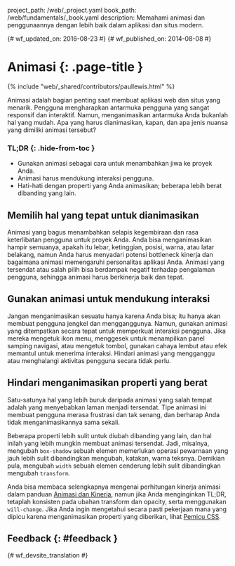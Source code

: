 project_path: /web/_project.yaml book_path: /web/fundamentals/_book.yaml description: Memahami animasi dan penggunaannya dengan lebih baik dalam aplikasi dan situs modern.

{# wf_updated_on: 2016-08-23 #} {# wf_published_on: 2014-08-08 #}

# Animasi {: .page-title }

{% include "web/_shared/contributors/paullewis.html" %}

Animasi adalah bagian penting saat membuat aplikasi web dan situs yang menarik. Pengguna mengharapkan antarmuka pengguna yang sangat responsif dan interaktif. Namun, menganimasikan antarmuka Anda bukanlah hal yang mudah. Apa yang harus dianimasikan, kapan, dan apa jenis nuansa yang dimiliki animasi tersebut?

### TL;DR {: .hide-from-toc }

* Gunakan animasi sebagai cara untuk menambahkan jiwa ke proyek Anda.
* Animasi harus mendukung interaksi pengguna.
* Hati-hati dengan properti yang Anda animasikan; beberapa lebih berat dibanding yang lain.

## Memilih hal yang tepat untuk dianimasikan

Animasi yang bagus menambahkan selapis kegembiraan dan rasa keterlibatan pengguna untuk proyek Anda. Anda bisa menganimasikan hampir semuanya, apakah itu lebar, ketinggian, posisi, warna, atau latar belakang, namun Anda harus menyadari potensi bottleneck kinerja dan bagaimana animasi memengaruhi personalitas aplikasi Anda. Animasi yang tersendat atau salah pilih bisa berdampak negatif terhadap pengalaman pengguna, sehingga animasi harus berkinerja baik dan tepat.

## Gunakan animasi untuk mendukung interaksi

Jangan menganimasikan sesuatu hanya karena Anda bisa; itu hanya akan membuat pengguna jengkel dan mengganggunya. Namun, gunakan animasi yang ditempatkan secara tepat untuk memperkuat interaksi pengguna. Jika mereka mengetuk ikon menu, menggesek untuk menampilkan panel samping navigasi, atau mengetuk tombol, gunakan cahaya lembut atau efek memantul untuk menerima interaksi. Hindari animasi yang mengganggu atau menghalangi aktivitas pengguna secara tidak perlu.

## Hindari menganimasikan properti yang berat

Satu-satunya hal yang lebih buruk daripada animasi yang salah tempat adalah yang menyebabkan laman menjadi tersendat. Tipe animasi ini membuat pengguna merasa frustrasi dan tak senang, dan berharap Anda tidak menganimasikannya sama sekali.

Beberapa properti lebih sulit untuk diubah dibanding yang lain, dan hal inilah yang lebih mungkin membuat animasi tersendat. Jadi, misalnya, mengubah `box-shadow` sebuah elemen memerlukan operasi pewarnaan yang jauh lebih sulit dibandingkan mengubah, katakan, warna teksnya. Demikian pula, mengubah `width` sebuah elemen cenderung lebih sulit dibandingkan mengubah `transform`.

Anda bisa membaca selengkapnya mengenai perhitungan kinerja animasi dalam panduan [Animasi dan Kinerja](animations-and-performance), namun jika Anda menginginkan TL;DR, tetaplah konsisten pada ubahan transform dan opacity, serta menggunakan `will-change`. Jika Anda ingin mengetahui secara pasti pekerjaan mana yang dipicu karena menganimasikan properti yang diberikan, lihat [Pemicu CSS](http://csstriggers.com).

## Feedback {: #feedback }

{# wf_devsite_translation #}